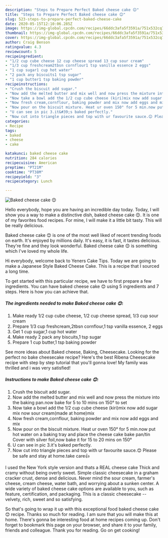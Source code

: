 ```yaml
---
description: "Steps to Prepare Perfect Baked cheese cake 😊"
title: "Steps to Prepare Perfect Baked cheese cake 😊"
slug: 523-steps-to-prepare-perfect-baked-cheese-cake
date: 2020-05-15T12:10:06.285Z
image: https://img-global.cpcdn.com/recipes/66ddc3afa5f3591a/751x532cq70/baked-cheese-cake-😊-recipe-main-photo.jpg
thumbnail: https://img-global.cpcdn.com/recipes/66ddc3afa5f3591a/751x532cq70/baked-cheese-cake-😊-recipe-main-photo.jpg
cover: https://img-global.cpcdn.com/recipes/66ddc3afa5f3591a/751x532cq70/baked-cheese-cake-😊-recipe-main-photo.jpg
author: Craig Benson
ratingvalue: 4.3
reviewcount: 5
recipeingredient:
- "1/2 cup cube cheese 12 cup cheese spread 13 cup sour cream"
- "1/3 cup freshcream2tbsn cornflour1 tsp vanilla essence 2 eggs"
- "1 cup sugar1 cup hot water"
- "2 pack any biscuits1 tsp sugar"
- "1 cup butter1 tsp baking powder"
recipeinstructions:
- "Crush the biscuit add sugar."
- "Now add the melted butter and mix well and now press the mixture into the baking pan.now bake for 5 to 10 mins on 150° to set"
- "Now take a bowl add the 1/2 cup cube cheese (kiri)mix now add sugar mix now sour cream(made at home)mix"
- "Now fresh cream,cornflour, baking powder and mix now add eggs and mix"
- "Now pour on the biscuit mixture. Heat ur oven 150° for 5 min.now put hot water on a baking tray and place the cheese cake bake pan/tin Cover with silver foil,now bake it for 15 to 20 mins on 150°"
- "U can see in pic 3.it&#39;s baked perfectly."
- "Now cut into triangle pieces and top with ur favourite sauce.😊 Please be safe and stay at home.take care👍"
categories:
- Recipe
tags:
- baked
- cheese
- cake

katakunci: baked cheese cake 
nutrition: 284 calories
recipecuisine: American
preptime: "PT21M"
cooktime: "PT38M"
recipeyield: "3"
recipecategory: Lunch

---
```



![Baked cheese cake 😊](https://img-global.cpcdn.com/recipes/66ddc3afa5f3591a/751x532cq70/baked-cheese-cake-😊-recipe-main-photo.jpg)

Hello everybody, hope you are having an incredible day today. Today, I will show you a way to make a distinctive dish, baked cheese cake 😊. It is one of my favorites food recipes. For mine, I will make it a little bit tasty. This will be really delicious.

Baked cheese cake 😊 is one of the most well liked of recent trending foods on earth. It's enjoyed by millions daily. It's easy, it is fast, it tastes delicious. They're fine and they look wonderful. Baked cheese cake 😊 is something which I've loved my whole life.

Hi everybody, welcome back to Yeners Cake Tips. Today we are going to make a Japanese Style Baked Cheese Cake. This is a recipe that I sourced a long time.


To get started with this particular recipe, we have to first prepare a few ingredients. You can have baked cheese cake 😊 using 5 ingredients and 7 steps. Here is how you can achieve that.

<!--inarticleads1-->

##### The ingredients needed to make Baked cheese cake 😊:

1. Make ready 1/2 cup cube cheese, 1/2 cup cheese spread, 1/3 cup sour cream
1. Prepare 1/3 cup freshcream,2tbsn cornflour,1 tsp vanilla essence, 2 eggs
1. Get 1 cup sugar,1 cup hot water
1. Make ready 2 pack any biscuits,1 tsp sugar
1. Prepare 1 cup butter,1 tsp baking powder


See more ideas about Baked cheese, Baking, Cheesecake. Looking for the perfect no bake cheesecake recipe? Here&#39;s the best Ribena Cheesecake recipe with step by step tutorial that you&#39;ll gonna love! My family was thrilled and i was very satisfied! 

<!--inarticleads2-->

##### Instructions to make Baked cheese cake 😊:

1. Crush the biscuit add sugar.
1. Now add the melted butter and mix well and now press the mixture into the baking pan.now bake for 5 to 10 mins on 150° to set
1. Now take a bowl add the 1/2 cup cube cheese (kiri)mix now add sugar mix now sour cream(made at home)mix
1. Now fresh cream,cornflour, baking powder and mix now add eggs and mix
1. Now pour on the biscuit mixture. Heat ur oven 150° for 5 min.now put hot water on a baking tray and place the cheese cake bake pan/tin Cover with silver foil,now bake it for 15 to 20 mins on 150°
1. U can see in pic 3.it&#39;s baked perfectly.
1. Now cut into triangle pieces and top with ur favourite sauce.😊 Please be safe and stay at home.take care👍


I used the New York style version and thats a REAL cheese cake Thick and cramy without being overly sweet. Simple classic cheesecake in a graham cracker crust, dense and delicious. Never mind the sour cream, farmer&#39;s cheese, cream cheese, water bath, and worrying about a sunken center. A wide variety of baked cheese cake options are available to you, such as feature, certification, and packaging. This is a classic cheesecake -- velvety, rich, sweet and so satisfying. 

So that's going to wrap it up with this exceptional food baked cheese cake 😊 recipe. Thanks so much for reading. I am sure that you will make this at home. There's gonna be interesting food at home recipes coming up. Don't forget to bookmark this page on your browser, and share it to your family, friends and colleague. Thank you for reading. Go on get cooking!
